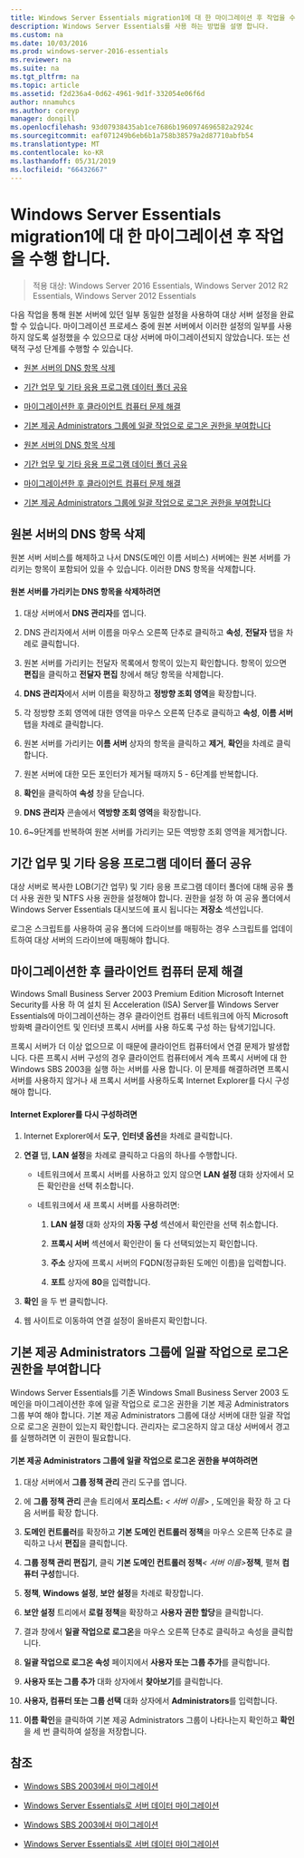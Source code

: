 ```yaml
---
title: Windows Server Essentials migration1에 대 한 마이그레이션 후 작업을 수행 합니다.
description: Windows Server Essentials를 사용 하는 방법을 설명 합니다.
ms.custom: na
ms.date: 10/03/2016
ms.prod: windows-server-2016-essentials
ms.reviewer: na
ms.suite: na
ms.tgt_pltfrm: na
ms.topic: article
ms.assetid: f2d236a4-0d62-4961-9d1f-332054e06f6d
author: nnamuhcs
ms.author: coreyp
manager: dongill
ms.openlocfilehash: 93d07938435ab1ce7686b1960974696582a2924c
ms.sourcegitcommit: eaf071249b6eb6b1a758b38579a2d87710abfb54
ms.translationtype: MT
ms.contentlocale: ko-KR
ms.lasthandoff: 05/31/2019
ms.locfileid: "66432667"
---
```

# <a name="perform-post-migration-tasks-for-windows-server-essentials-migration1"></a>Windows Server Essentials migration1에 대 한 마이그레이션 후 작업을 수행 합니다.

>적용 대상: Windows Server 2016 Essentials, Windows Server 2012 R2 Essentials, Windows Server 2012 Essentials

다음 작업을 통해 원본 서버에 있던 일부 동일한 설정을 사용하여 대상 서버 설정을 완료할 수 있습니다. 마이그레이션 프로세스 중에 원본 서버에서 이러한 설정의 일부를 사용하지 않도록 설정했을 수 있으므로 대상 서버에 마이그레이션되지 않았습니다. 또는 선택적 구성 단계를 수행할 수 있습니다.  
  

-   [원본 서버의 DNS 항목 삭제](Perform-post-migration-tasks-for-Windows-Server-Essentials-migration.md#BKMK_DeleteDNSEntries)  
  
-   [기간 업무 및 기타 응용 프로그램 데이터 폴더 공유](Perform-post-migration-tasks-for-Windows-Server-Essentials-migration.md#BKMK_ShareLineOfBusinessAndOtherApplications)  
  
-   [마이그레이션한 후 클라이언트 컴퓨터 문제 해결](Perform-post-migration-tasks-for-Windows-Server-Essentials-migration.md#BKMK_FixClientComputerIssuesAfterMigrating)  
  
-   [기본 제공 Administrators 그룹에 일괄 작업으로 로그온 권한을 부여합니다](Perform-post-migration-tasks-for-Windows-Server-Essentials-migration.md#BKMK_AdminGroup)  

-   [원본 서버의 DNS 항목 삭제](../migrate/Perform-post-migration-tasks-for-Windows-Server-Essentials-migration.md#BKMK_DeleteDNSEntries)  
  
-   [기간 업무 및 기타 응용 프로그램 데이터 폴더 공유](../migrate/Perform-post-migration-tasks-for-Windows-Server-Essentials-migration.md#BKMK_ShareLineOfBusinessAndOtherApplications)  
  
-   [마이그레이션한 후 클라이언트 컴퓨터 문제 해결](../migrate/Perform-post-migration-tasks-for-Windows-Server-Essentials-migration.md#BKMK_FixClientComputerIssuesAfterMigrating)  
  
-   [기본 제공 Administrators 그룹에 일괄 작업으로 로그온 권한을 부여합니다](../migrate/Perform-post-migration-tasks-for-Windows-Server-Essentials-migration.md#BKMK_AdminGroup)  

  
##  <a name="BKMK_DeleteDNSEntries"></a> 원본 서버의 DNS 항목 삭제  
 원본 서버 서비스를 해제하고 나서 DNS(도메인 이름 서비스) 서버에는 원본 서버를 가리키는 항목이 포함되어 있을 수 있습니다. 이러한 DNS 항목을 삭제합니다.  
  
#### <a name="to-delete-dns-entries-that-point-to-the-source-server"></a>원본 서버를 가리키는 DNS 항목을 삭제하려면  
  
1.  대상 서버에서 **DNS 관리자**를 엽니다.  
  
2.  DNS 관리자에서 서버 이름을 마우스 오른쪽 단추로 클릭하고 **속성**, **전달자** 탭을 차례로 클릭합니다.  
  
3.  원본 서버를 가리키는 전달자 목록에서 항목이 있는지 확인합니다. 항목이 있으면 **편집**을 클릭하고 **전달자 편집** 창에서 해당 항목을 삭제합니다.  
  
4.  **DNS 관리자**에서 서버 이름을 확장하고 **정방향 조회 영역**을 확장합니다.  
  
5.  각 정방향 조회 영역에 대한 영역을 마우스 오른쪽 단추로 클릭하고 **속성**, **이름 서버** 탭을 차례로 클릭합니다.  
  
6.  원본 서버를 가리키는 **이름 서버** 상자의 항목을 클릭하고 **제거**, **확인**을 차례로 클릭합니다.  
  
7.  원본 서버에 대한 모든 포인터가 제거될 때까지 5 - 6단계를 반복합니다.  
  
8.  **확인**을 클릭하여 **속성** 창을 닫습니다.  
  
9. **DNS 관리자** 콘솔에서 **역방향 조회 영역**을 확장합니다.  
  
10. 6~9단계를 반복하여 원본 서버를 가리키는 모든 역방향 조회 영역을 제거합니다.  
  
##  <a name="BKMK_ShareLineOfBusinessAndOtherApplications"></a> 기간 업무 및 기타 응용 프로그램 데이터 폴더 공유  
 대상 서버로 복사한 LOB(기간 업무) 및 기타 응용 프로그램 데이터 폴더에 대해 공유 폴더 사용 권한 및 NTFS 사용 권한을 설정해야 합니다. 권한을 설정 하 여 공유 폴더에서 Windows Server Essentials 대시보드에 표시 됩니다는 **저장소** 섹션입니다.  
  
 로그온 스크립트를 사용하여 공유 폴더에 드라이브를 매핑하는 경우 스크립트를 업데이트하여 대상 서버의 드라이브에 매핑해야 합니다.  
  
##  <a name="BKMK_FixClientComputerIssuesAfterMigrating"></a> 마이그레이션한 후 클라이언트 컴퓨터 문제 해결  
 Windows Small Business Server 2003 Premium Edition Microsoft Internet Security를 사용 하 여 설치 된 Acceleration (ISA) Server를 Windows Server Essentials에 마이그레이션하는 경우 클라이언트 컴퓨터 네트워크에 아직 Microsoft 방화벽 클라이언트 및 인터넷 프록시 서버를 사용 하도록 구성 하는 탐색기입니다.  
  
 프록시 서버가 더 이상 없으므로 이 때문에 클라이언트 컴퓨터에서 연결 문제가 발생합니다. 다른 프록시 서버 구성의 경우 클라이언트 컴퓨터에서 계속 프록시 서버에 대 한 Windows SBS 2003을 실행 하는 서버를 사용 합니다. 이 문제를 해결하려면 프록시 서버를 사용하지 않거나 새 프록시 서버를 사용하도록 Internet Explorer를 다시 구성해야 합니다.  
  
#### <a name="to-reconfigure-internet-explorer"></a>Internet Explorer를 다시 구성하려면  
  
1.  Internet Explorer에서 **도구**, **인터넷 옵션**을 차례로 클릭합니다.  
  
2.  **연결** 탭, **LAN 설정**을 차례로 클릭하고 다음의 하나를 수행합니다.  
  
    -   네트워크에서 프록시 서버를 사용하고 있지 않으면 **LAN 설정** 대화 상자에서 모든 확인란을 선택 취소합니다.  
  
    -   네트워크에서 새 프록시 서버를 사용하려면:  
  
        1.  **LAN 설정** 대화 상자의 **자동 구성** 섹션에서 확인란을 선택 취소합니다.  
  
        2.  **프록시 서버** 섹션에서 확인란이 둘 다 선택되었는지 확인합니다.  
  
        3.  **주소** 상자에 프록시 서버의 FQDN(정규화된 도메인 이름)을 입력합니다.  
  
        4.  **포트** 상자에 **80**을 입력합니다.  
  
3.  **확인** 을 두 번 클릭합니다.  
  
4.  웹 사이트로 이동하여 연결 설정이 올바른지 확인합니다.  
  
##  <a name="BKMK_AdminGroup"></a> 기본 제공 Administrators 그룹에 일괄 작업으로 로그온 권한을 부여합니다  
 Windows Server Essentials를 기존 Windows Small Business Server 2003 도메인을 마이그레이션한 후에 일괄 작업으로 로그온 권한을 기본 제공 Administrators 그룹 부여 해야 합니다. 기본 제공 Administrators 그룹에 대상 서버에 대한 일괄 작업으로 로그온 권한이 있는지 확인합니다. 관리자는 로그온하지 않고 대상 서버에서 경고를 실행하려면 이 권한이 필요합니다.  
  
#### <a name="to-give-the-built-in-administrators-group-the-right-to-log-on-as-a-batch-job"></a>기본 제공 Administrators 그룹에 일괄 작업으로 로그온 권한을 부여하려면  
  
1. 대상 서버에서 **그룹 정책 관리** 관리 도구를 엽니다.  
  
2. 에 **그룹 정책 관리** 콘솔 트리에서 **포리스트:** *< 서버 이름\>* , 도메인을 확장 하 고 다음 서버를 확장 합니다.  
  
3. **도메인 컨트롤러**를 확장하고 **기본 도메인 컨트롤러 정책**을 마우스 오른쪽 단추로 클릭하고 나서 **편집**을 클릭합니다.  
  
4. **그룹 정책 관리 편집기**, 클릭 **기본 도메인 컨트롤러 정책**<em>< 서버 이름\></em>**정책**, 펼쳐 **컴퓨터 구성**합니다.  
  
5. **정책**, **Windows 설정**, **보안 설정**을 차례로 확장합니다.  
  
6. **보안 설정** 트리에서 **로컬 정책**을 확장하고 **사용자 권한 할당**을 클릭합니다.  
  
7. 결과 창에서 **일괄 작업으로 로그온**을 마우스 오른쪽 단추로 클릭하고 속성을 클릭합니다.  
  
8. **일괄 작업으로 로그온 속성** 페이지에서 **사용자 또는 그룹 추가**를 클릭합니다.  
  
9. **사용자 또는 그룹 추가** 대화 상자에서 **찾아보기**를 클릭합니다.  
  
10. **사용자, 컴퓨터 또는 그룹 선택** 대화 상자에서 **Administrators**를 입력합니다.  
  
11. **이름 확인**을 클릭하여 기본 제공 Administrators 그룹이 나타나는지 확인하고 **확인**을 세 번 클릭하여 설정을 저장합니다.  
  
## <a name="see-also"></a>참조  
  

-   [Windows SBS 2003에서 마이그레이션](Migrate-Windows-Small-Business-Server-2003-to-Windows-Server-Essentials.md)  
  
-   [Windows Server Essentials로 서버 데이터 마이그레이션](Migrate-Server-Data-to-Windows-Server-Essentials.md)

-   [Windows SBS 2003에서 마이그레이션](../migrate/Migrate-Windows-Small-Business-Server-2003-to-Windows-Server-Essentials.md)  
  
-   [Windows Server Essentials로 서버 데이터 마이그레이션](../migrate/Migrate-Server-Data-to-Windows-Server-Essentials.md)

